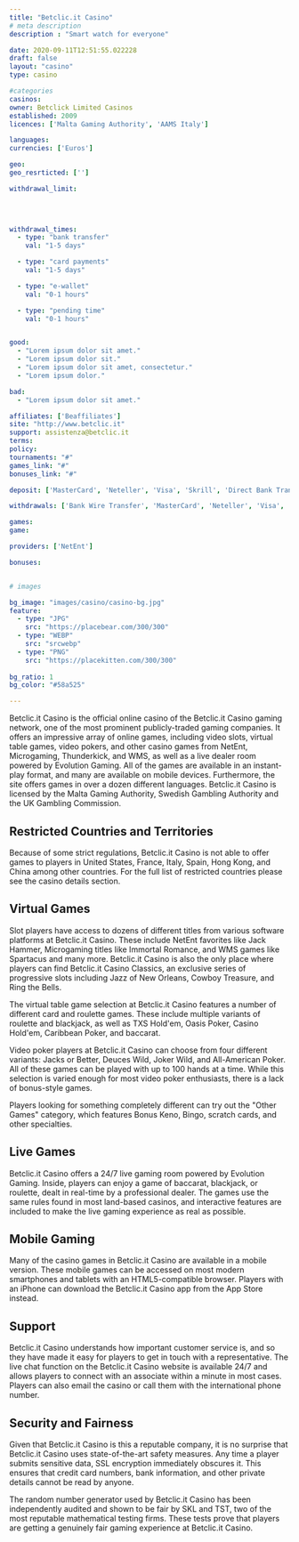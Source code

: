 ```yaml
---
title: "Betclic.it Casino"
# meta description
description : "Smart watch for everyone"

date: 2020-09-11T12:51:55.022228
draft: false
layout: "casino" 
type: casino

#categories
casinos: 
owner: Betclick Limited Casinos
established: 2009
licences: ['Malta Gaming Authority', 'AAMS Italy']

languages: 
currencies: ['Euros']

geo: 
geo_resrticted: ['']

withdrawal_limit:

  
  

withdrawal_times:
  - type: "bank transfer"
    val: "1-5 days"

  - type: "card payments"
    val: "1-5 days"

  - type: "e-wallet"
    val: "0-1 hours"

  - type: "pending time"
    val: "0-1 hours"


good:
  - "Lorem ipsum dolor sit amet."
  - "Lorem ipsum dolor sit."
  - "Lorem ipsum dolor sit amet, consectetur."
  - "Lorem ipsum dolor."

bad:
  - "Lorem ipsum dolor sit amet."

affiliates: ['Beaffiliates']
site: "http://www.betclic.it"
support: assistenza@betclic.it
terms:
policy:
tournaments: "#"
games_link: "#"
bonuses_link: "#"

deposit: ['MasterCard', 'Neteller', 'Visa', 'Skrill', 'Direct Bank Transfer']

withdrawals: ['Bank Wire Transfer', 'MasterCard', 'Neteller', 'Visa', 'Skrill', 'Prepaid Card']

games: 
game:

providers: ['NetEnt']

bonuses:


# images

bg_image: "images/casino/casino-bg.jpg"  
feature:
  - type: "JPG" 
    src: "https://placebear.com/300/300"
  - type: "WEBP"
    src: "srcwebp"
  - type: "PNG"
    src: "https://placekitten.com/300/300"  
 
bg_ratio: 1 
bg_color: "#58a525"  

---
```


Betclic.it Casino is the official online casino of the Betclic.it Casino gaming network, one of the most prominent publicly-traded gaming companies. It offers an impressive array of online games, including video slots, virtual table games, video pokers, and other casino games from NetEnt, Microgaming, Thunderkick, and WMS, as well as a live dealer room powered by Evolution Gaming. All of the games are available in an instant-play format, and many are available on mobile devices. Furthermore, the site offers games in over a dozen different languages. Betclic.it Casino is licensed by the Malta Gaming Authority, Swedish Gambling Authority and the UK Gambling Commission.

## Restricted Countries and Territories
Because of some strict regulations, Betclic.it Casino is not able to offer games to players in United States, France, Italy, Spain, Hong Kong, and China among other countries. For the full list of restricted countries please see the casino details section.

## Virtual Games
Slot players have access to dozens of different titles from various software platforms at Betclic.it Casino. These include NetEnt favorites like Jack Hammer, Microgaming titles like Immortal Romance, and WMS games like Spartacus and many more. Betclic.it Casino is also the only place where players can find Betclic.it Casino Classics, an exclusive series of progressive slots including Jazz of New Orleans, Cowboy Treasure, and Ring the Bells.

The virtual table game selection at Betclic.it Casino features a number of different card and roulette games. These include multiple variants of roulette and blackjack, as well as TXS Hold'em, Oasis Poker, Casino Hold'em, Caribbean Poker, and baccarat.

Video poker players at Betclic.it Casino can choose from four different variants: Jacks or Better, Deuces Wild, Joker Wild, and All-American Poker. All of these games can be played with up to 100 hands at a time. While this selection is varied enough for most video poker enthusiasts, there is a lack of bonus-style games.

Players looking for something completely different can try out the "Other Games" category, which features Bonus Keno, Bingo, scratch cards, and other specialties.

## Live Games
Betclic.it Casino offers a 24/7 live gaming room powered by Evolution Gaming. Inside, players can enjoy a game of baccarat, blackjack, or roulette, dealt in real-time by a professional dealer. The games use the same rules found in most land-based casinos, and interactive features are included to make the live gaming experience as real as possible.

## Mobile Gaming
Many of the casino games in Betclic.it Casino are available in a mobile version. These mobile games can be accessed on most modern smartphones and tablets with an HTML5-compatible browser. Players with an iPhone can download the Betclic.it Casino app from the App Store instead.

## Support
Betclic.it Casino understands how important customer service is, and so they have made it easy for players to get in touch with a representative. The live chat function on the Betclic.it Casino website is available 24/7 and allows players to connect with an associate within a minute in most cases. Players can also email the casino or call them with the international phone number.

## Security and Fairness
Given that Betclic.it Casino is this a reputable company, it is no surprise that Betclic.it Casino uses state-of-the-art safety measures. Any time a player submits sensitive data, SSL encryption immediately obscures it. This ensures that credit card numbers, bank information, and other private details cannot be read by anyone.

The random number generator used by Betclic.it Casino has been independently audited and shown to be fair by SKL and TST, two of the most reputable mathematical testing firms. These tests prove that players are getting a genuinely fair gaming experience at Betclic.it Casino.